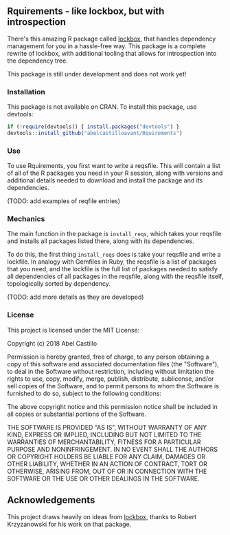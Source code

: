 ## Rquirements - like lockbox, but with introspection


There's this amazing R package called [lockbox](https://github.com/robertzk/lockbox/), that
handles dependency management for you in a hassle-free way. This package is a complete rewrite
of lockbox, with additional tooling that allows for introspection into the dependency tree.

This package is still under development and does not work yet!

### Installation

This package is not available on CRAN. To install this package, use devtools:
```r
if (!require(devtools)) { install.packages("devtools") }
devtools::install_github("abelcastilloavant/Rquirements")
```

### Use

To use Rquirements, you first want to write a reqsfile. This will contain a list of all of the R
packages you need in your R session, along with versions and additional details needed to download
and install the package and its dependencies.

(TODO: add examples of reqfile entries)


### Mechanics

The main function in the package is `install_reqs`, which takes your reqsfile and installs all
packages listed there, along with its dependencies.

To do this, the first thing `install_reqs` does is take your reqsfile and write a lockfile. In
analogy with Gemfiles in Ruby, the reqsfile is a list of packages that you need, and the lockfile
is the full list of packages needed to satisfy all dependencies of all packages in the reqsfile,
along with the reqsfile itself, topologically sorted by dependency.

(TODO: add more details as they are developed)

### License

This project is licensed under the MIT License:

Copyright (c) 2018 Abel Castillo

Permission is hereby granted, free of charge, to any person obtaining
a copy of this software and associated documentation files (the
"Software"), to deal in the Software without restriction, including
without limitation the rights to use, copy, modify, merge, publish,
distribute, sublicense, and/or sell copies of the Software, and to
permit persons to whom the Software is furnished to do so, subject to
the following conditions:

The above copyright notice and this permission notice shall be included
in all copies or substantial portions of the Software.

THE SOFTWARE IS PROVIDED "AS IS", WITHOUT WARRANTY OF ANY KIND,
EXPRESS OR IMPLIED, INCLUDING BUT NOT LIMITED TO THE WARRANTIES OF
MERCHANTABILITY, FITNESS FOR A PARTICULAR PURPOSE AND NONINFRINGEMENT.
IN NO EVENT SHALL THE AUTHORS OR COPYRIGHT HOLDERS BE LIABLE FOR ANY
CLAIM, DAMAGES OR OTHER LIABILITY, WHETHER IN AN ACTION OF CONTRACT,
TORT OR OTHERWISE, ARISING FROM, OUT OF OR IN CONNECTION WITH THE
SOFTWARE OR THE USE OR OTHER DEALINGS IN THE SOFTWARE.

## Acknowledgements

This project draws heavily on ideas from [lockbox](https://github.com/robertzk/lockbox/),
thanks to Robert Krzyzanowski for his work on that package.
